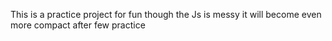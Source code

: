 This is a practice project for fun though the Js is messy it will become even more compact after few practice
